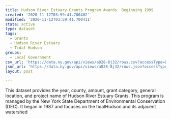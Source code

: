 ```yaml
---
title: Hudson River Estuary Grants Program Awards  Beginning 1999
created: '2020-11-12T03:59:41.700402'
modified: '2020-11-12T03:59:41.700411'
state: active
type: dataset
tags:
  - Grants
  - Hudson River Estuary
  - Tidal Hudson
groups:
  - Local Government
csv_url: 'https://data.ny.gov/api/views/a828-8j32/rows.csv?accessType=DOWNLOAD'
json_url: 'https://data.ny.gov/api/views/a828-8j32/rows.json?accessType=DOWNLOAD'
layout: post

---
```

This dataset provides the year, county, amount, grant category, general location, and project name of Hudson River Estuary Grants.  This program is managed by the New York State Department of Environmental Conservation (DEC).  It began in 1987 and focuses on the tidalHudson and its adjacent watershed
